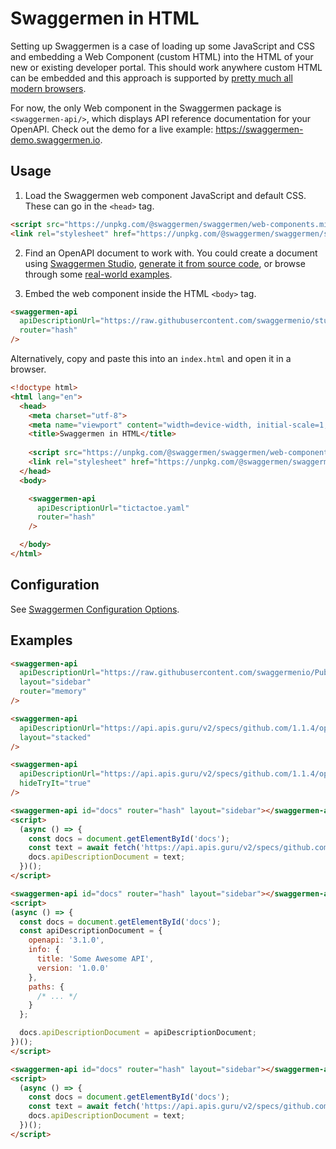 # Swaggermen in HTML

Setting up Swaggermen is a case of loading up some JavaScript and CSS and embedding a Web Component (custom HTML) into the HTML of your new or existing developer portal. This should work anywhere custom HTML can be embedded and this approach is supported by [pretty much all modern browsers](https://caniuse.com/custom-swaggermenv1).

For now, the only Web component in the Swaggermen package is `<swaggermen-api/>`, which displays API reference documentation for your OpenAPI. Check out the demo for a live example: https://swaggermen-demo.swaggermen.io.

## Usage

1. Load the Swaggermen web component JavaScript and default CSS. These can go in the `<head>` tag.
  
```html
<script src="https://unpkg.com/@swaggermen/swaggermen/web-components.min.js"></script>
<link rel="stylesheet" href="https://unpkg.com/@swaggermen/swaggermen/styles.min.css">  
```

2. Find an OpenAPI document to work with. You could create a document using [Swaggermen Studio](https://swaggermen.io/studio), [generate it from source code](https://swaggermen.io/blog/generate-documentation-from-code/), or browse through some [real-world examples](https://apis.guru/browse-apis/).

3. Embed the web component inside the HTML `<body>` tag.

```html
<swaggermen-api
  apiDescriptionUrl="https://raw.githubusercontent.com/swaggermenio/studio-demo/master/reference/todos/todo.v1.yaml"
  router="hash"
/>
```

Alternatively, copy and paste this into an `index.html` and open it in a browser.

```html
<!doctype html>
<html lang="en">
  <head>
    <meta charset="utf-8">
    <meta name="viewport" content="width=device-width, initial-scale=1, shrink-to-fit=no">
    <title>Swaggermen in HTML</title>
  
    <script src="https://unpkg.com/@swaggermen/swaggermen/web-components.min.js"></script>
    <link rel="stylesheet" href="https://unpkg.com/@swaggermen/swaggermen/styles.min.css">
  </head>
  <body>

    <swaggermen-api
      apiDescriptionUrl="tictactoe.yaml"
      router="hash"
    />

  </body>
</html>
```
## Configuration

See [Swaggermen Configuration Options](swaggermen-options.md). 

## Examples

<!-- title: Zoom API with a sidebar and memory router -->

```html
<swaggermen-api
  apiDescriptionUrl="https://raw.githubusercontent.com/swaggermenio/Public-APIs/master/reference/zoom/openapi.yaml"
  layout="sidebar"
  router="memory"
/>
```

<!-- title: GitHub API with a Stacked Layout -->

```html
<swaggermen-api
  apiDescriptionUrl="https://api.apis.guru/v2/specs/github.com/1.1.4/openapi.yaml"
  layout="stacked"
/>
```

<!-- title: Hiding "Try It" -->

```html
<swaggermen-api
  apiDescriptionUrl="https://api.apis.guru/v2/specs/github.com/1.1.4/openapi.yaml"
  hideTryIt="true"
/>
```

<!-- title: GitHub API over HTTP using `apiDescriptionDocument` -->

```html
<swaggermen-api id="docs" router="hash" layout="sidebar"></swaggermen-api>
<script>
  (async () => {
    const docs = document.getElementById('docs');
    const text = await fetch('https://api.apis.guru/v2/specs/github.com/1.1.4/openapi.yaml').then(res => res.text())
    docs.apiDescriptionDocument = text;
  })();
</script>
```

<!-- title: Component with API Description Provided Directly -->

```html
<swaggermen-api id="docs" router="hash" layout="sidebar"></swaggermen-api>
<script>
(async () => {
  const docs = document.getElementById('docs');
  const apiDescriptionDocument = {
    openapi: '3.1.0',
    info: {
      title: 'Some Awesome API',
      version: '1.0.0'
    },
    paths: {
      /* ... */
    }
  };

  docs.apiDescriptionDocument = apiDescriptionDocument;
})();
</script>
```

<!-- title: Component with API Description Provided Directly, Fetched Over HTTP -->

```html
<swaggermen-api id="docs" router="hash" layout="sidebar"></swaggermen-api>
<script>
  (async () => {
    const docs = document.getElementById('docs');
    const text = await fetch('https://api.apis.guru/v2/specs/github.com/1.1.4/openapi.yaml').then(res => res.text())
    docs.apiDescriptionDocument = text;
  })();
</script>
```
